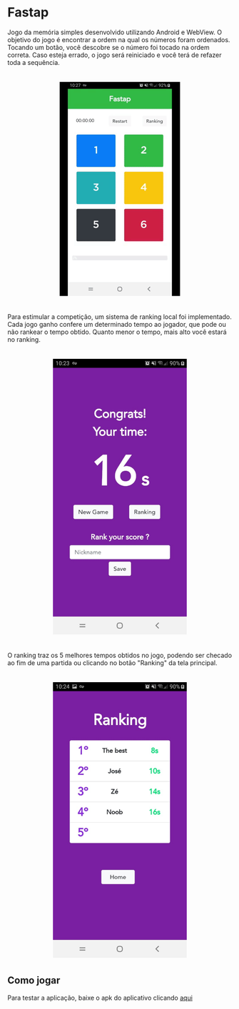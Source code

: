 # Fastap

Jogo da memória simples desenvolvido utilizando Android e WebView. O objetivo do jogo é encontrar a ordem na qual os números foram ordenados. Tocando um botão, você descobre se o número foi tocado na ordem correta. Caso esteja errado, o jogo será reiniciado e você terá de refazer toda a sequência.

<p align="center" style="margin-bottom: 35px;margin-top: 35px">
    <img src="images/gameplay.gif?raw=true">
</p>

Para estimular a competição, um sistema de ranking local foi implementado. Cada jogo ganho confere um determinado tempo ao jogador, que pode ou não rankear o tempo obtido. Quanto menor o tempo, mais alto você estará no ranking.

<p align="center" style="margin-bottom: 35px;margin-top: 35px; ">
    <img width="300" src="images/time.jpeg?raw=true">
</p>

O ranking traz os 5 melhores tempos obtidos no jogo, podendo ser checado ao fim de uma partida ou clicando no botão "Ranking" da tela principal.

<p align="center" style="margin-bottom: 35px;margin-top: 35px; ">
    <img width="300" src="images/ranking.jpeg?raw=true">
</p>


## Como jogar

Para testar a aplicação, baixe o apk do aplicativo clicando [aqui](https://github.com/jose-de-melo/fastap/raw/master/apk/fastap.apk)
